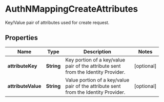 # AuthNMappingCreateAttributes

Key/Value pair of attributes used for create request.

## Properties

| Name               | Type       | Description                                                                         | Notes      |
| ------------------ | ---------- | ----------------------------------------------------------------------------------- | ---------- |
| **attributeKey**   | **String** | Key portion of a key/value pair of the attribute sent from the Identity Provider.   | [optional] |
| **attributeValue** | **String** | Value portion of a key/value pair of the attribute sent from the Identity Provider. | [optional] |
